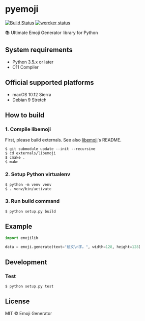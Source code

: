 # pyemoji
[![Build Status](https://travis-ci.org/emoji-gen/libemoji-py.svg?branch=master)](https://travis-ci.org/emoji-gen/libemoji-py) [![wercker status](https://app.wercker.com/status/f267cf98d7b5bb0b9de645f7ef53667b/s/master "wercker status")](https://app.wercker.com/project/byKey/f267cf98d7b5bb0b9de645f7ef53667b)

:books: Ultimate Emoji Generator library for Python

## System requirements

- Python 3.5.x or later
- C11 Compiler

## Official supported platforms

- macOS 10.12 Sierra
- Debian 9 Stretch

## How to build
### 1. Compile libemoji
First, please build externals.
See also [libemoji](https://github.com/emoji-gen/libemoji)'s README.

```
$ git submodule update --init --recursive
$ cd externals/libemoji
$ cmake .
$ make
```

### 2. Setup Python virtualenv
```
$ python -m venv venv
$ . venv/bin/activate
```

### 3. Run build command
```
$ python setup.py build
```

## Example

```python
import emojilib

data = emoji.generate(text="絵文\n字。", width=128, height=128)

```

## Development
### Test

```
$ python setup.py test
```

## License
MIT &copy; Emoji Generator

